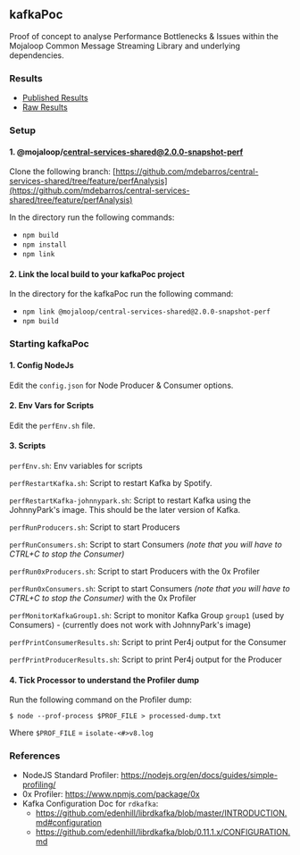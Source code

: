 ## kafkaPoc

Proof of concept to analyse Performance Bottlenecks & Issues within the Mojaloop Common Message Streaming Library and underlying dependencies.

### Results

- [Published Results](https://mdebarros.github.io/kafkapoc-results)
- [Raw Results](https://github.com/mdebarros/kafkapoc-results)

### Setup

#### 1. @mojaloop/central-services-shared@2.0.0-snapshot-perf

Clone the following branch: [https://github.com/mdebarros/central-services-shared/tree/feature/perfAnalysis](https://github.com/mdebarros/central-services-shared/tree/feature/perfAnalysis)

In the directory run the following commands:
- `npm build`
- `npm install`
- `npm link`

#### 2. Link the local build to your kafkaPoc project

In the directory for the kafkaPoc run the following command:
- `npm link @mojaloop/central-services-shared@2.0.0-snapshot-perf`
- `npm build`

### Starting kafkaPoc

#### 1. Config NodeJs

Edit the `config.json` for Node Producer & Consumer options.

#### 2. Env Vars for Scripts

Edit the `perfEnv.sh` file.

#### 3. Scripts

`perfEnv.sh`: Env variables for scripts

`perfRestartKafka.sh`: Script to restart Kafka by Spotify.

`perfRestartKafka-johnnypark.sh`: Script to restart Kafka using the JohnnyPark's image. This should be the later version of Kafka.

`perfRunProducers.sh`: Script to start Producers

`perfRunConsumers.sh`: Script to start Consumers _(note that you will have to CTRL+C to stop the Consumer)_

`perfRun0xProducers.sh`: Script to start Producers with the 0x Profiler

`perfRun0xConsumers.sh`: Script to start Consumers _(note that you will have to CTRL+C to stop the Consumer)_  with the 0x Profiler

`perfMonitorKafkaGroup1.sh`: Script to monitor Kafka Group `group1` (used by Consumers) - (currently does not work with JohnnyPark's image)

`perfPrintConsumerResults.sh`: Script to print Per4j output for the Consumer

`perfPrintProducerResults.sh`: Script to print Per4j output for the Producer

#### 4. Tick Processor to understand the Profiler dump

Run the following command on the Profiler dump:

`$ node --prof-process $PROF_FILE > processed-dump.txt`

Where `$PROF_FILE` = `isolate-<#>v8.log`

### References

- NodeJS Standard Profiler: https://nodejs.org/en/docs/guides/simple-profiling/ 
- 0x Profiler: https://www.npmjs.com/package/0x
- Kafka Configuration Doc for `rdkafka`: 
    - https://github.com/edenhill/librdkafka/blob/master/INTRODUCTION.md#configuration
    - https://github.com/edenhill/librdkafka/blob/0.11.1.x/CONFIGURATION.md
